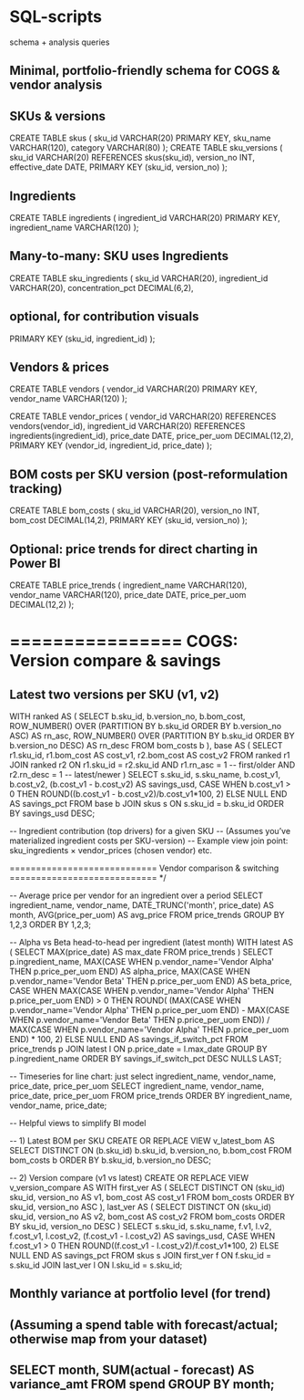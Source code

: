 # SQL-scripts
schema + analysis queries
## Minimal, portfolio-friendly schema for COGS & vendor analysis

## SKUs & versions
CREATE TABLE skus (
  sku_id        VARCHAR(20) PRIMARY KEY,
  sku_name      VARCHAR(120),
  category      VARCHAR(80)
);
CREATE TABLE sku_versions (
  sku_id        VARCHAR(20) REFERENCES skus(sku_id),
  version_no    INT,
  effective_date DATE,
  PRIMARY KEY (sku_id, version_no)
);
## Ingredients
CREATE TABLE ingredients (
  ingredient_id   VARCHAR(20) PRIMARY KEY,
  ingredient_name VARCHAR(120)
);
## Many-to-many: SKU uses Ingredients
CREATE TABLE sku_ingredients (
  sku_id          VARCHAR(20),
  ingredient_id   VARCHAR(20),
  concentration_pct DECIMAL(6,2), 
  ## optional, for contribution visuals
  PRIMARY KEY (sku_id, ingredient_id)
);

## Vendors & prices
CREATE TABLE vendors (
  vendor_id    VARCHAR(20) PRIMARY KEY,
  vendor_name  VARCHAR(120)
);

CREATE TABLE vendor_prices (
  vendor_id      VARCHAR(20) REFERENCES vendors(vendor_id),
  ingredient_id  VARCHAR(20) REFERENCES ingredients(ingredient_id),
  price_date     DATE,
  price_per_uom  DECIMAL(12,2),
  PRIMARY KEY (vendor_id, ingredient_id, price_date)
);

## BOM costs per SKU version (post-reformulation tracking)
CREATE TABLE bom_costs (
  sku_id      VARCHAR(20),
  version_no  INT,
  bom_cost    DECIMAL(14,2),
  PRIMARY KEY (sku_id, version_no)
);
## Optional: price trends for direct charting in Power BI
CREATE TABLE price_trends (
  ingredient_name  VARCHAR(120),
  vendor_name      VARCHAR(120),
  price_date       DATE,
  price_per_uom    DECIMAL(12,2)
);

================
COGS: Version compare & savings
=================

## Latest two versions per SKU (v1, v2)
WITH ranked AS (
  SELECT
    b.sku_id,
    b.version_no,
    b.bom_cost,
    ROW_NUMBER() OVER (PARTITION BY b.sku_id ORDER BY b.version_no ASC)  AS rn_asc,
    ROW_NUMBER() OVER (PARTITION BY b.sku_id ORDER BY b.version_no DESC) AS rn_desc
  FROM bom_costs b
),
base AS (
  SELECT
    r1.sku_id,
    r1.bom_cost AS cost_v1,
    r2.bom_cost AS cost_v2
  FROM ranked r1
  JOIN ranked r2
    ON r1.sku_id = r2.sku_id
   AND r1.rn_asc = 1       -- first/older
   AND r2.rn_desc = 1      -- latest/newer
)
SELECT
  s.sku_id,
  s.sku_name,
  b.cost_v1,
  b.cost_v2,
  (b.cost_v1 - b.cost_v2)                    AS savings_usd,
  CASE WHEN b.cost_v1 > 0
       THEN ROUND((b.cost_v1 - b.cost_v2)/b.cost_v1*100, 2)
       ELSE NULL END                         AS savings_pct
FROM base b
JOIN skus s ON s.sku_id = b.sku_id
ORDER BY savings_usd DESC;

-- Ingredient contribution (top drivers) for a given SKU
-- (Assumes you’ve materialized ingredient costs per SKU-version)
-- Example view join point: sku_ingredients × vendor_prices (chosen vendor) etc.

============================
Vendor comparison & switching
============================ */

-- Average price per vendor for an ingredient over a period
SELECT
  ingredient_name,
  vendor_name,
  DATE_TRUNC('month', price_date) AS month,
  AVG(price_per_uom)              AS avg_price
FROM price_trends
GROUP BY 1,2,3
ORDER BY 1,2,3;

-- Alpha vs Beta head-to-head per ingredient (latest month)
WITH latest AS (
  SELECT MAX(price_date) AS max_date FROM price_trends
)
SELECT
  p.ingredient_name,
  MAX(CASE WHEN p.vendor_name='Vendor Alpha' THEN p.price_per_uom END) AS alpha_price,
  MAX(CASE WHEN p.vendor_name='Vendor Beta'  THEN p.price_per_uom END) AS beta_price,
  CASE
    WHEN MAX(CASE WHEN p.vendor_name='Vendor Alpha' THEN p.price_per_uom END) > 0
    THEN ROUND(
      (MAX(CASE WHEN p.vendor_name='Vendor Alpha' THEN p.price_per_uom END) -
       MAX(CASE WHEN p.vendor_name='Vendor Beta'  THEN p.price_per_uom END))
      / MAX(CASE WHEN p.vendor_name='Vendor Alpha' THEN p.price_per_uom END) * 100, 2)
    ELSE NULL
  END AS savings_if_switch_pct
FROM price_trends p
JOIN latest l ON p.price_date = l.max_date
GROUP BY p.ingredient_name
ORDER BY savings_if_switch_pct DESC NULLS LAST;

-- Timeseries for line chart: just select ingredient_name, vendor_name, price_date, price_per_uom
SELECT ingredient_name, vendor_name, price_date, price_per_uom
FROM price_trends
ORDER BY ingredient_name, vendor_name, price_date;

-- Helpful views to simplify BI model

-- 1) Latest BOM per SKU
CREATE OR REPLACE VIEW v_latest_bom AS
SELECT DISTINCT ON (b.sku_id)
  b.sku_id, b.version_no, b.bom_cost
FROM bom_costs b
ORDER BY b.sku_id, b.version_no DESC;

-- 2) Version compare (v1 vs latest)
CREATE OR REPLACE VIEW v_version_compare AS
WITH first_ver AS (
  SELECT DISTINCT ON (sku_id)
    sku_id, version_no AS v1, bom_cost AS cost_v1
  FROM bom_costs
  ORDER BY sku_id, version_no ASC
),
last_ver AS (
  SELECT DISTINCT ON (sku_id)
    sku_id, version_no AS v2, bom_cost AS cost_v2
  FROM bom_costs
  ORDER BY sku_id, version_no DESC
)
SELECT
  s.sku_id, s.sku_name,
  f.v1, l.v2,
  f.cost_v1, l.cost_v2,
  (f.cost_v1 - l.cost_v2)                          AS savings_usd,
  CASE WHEN f.cost_v1 > 0
       THEN ROUND((f.cost_v1 - l.cost_v2)/f.cost_v1*100, 2)
       ELSE NULL END                               AS savings_pct
FROM skus s
JOIN first_ver f ON f.sku_id = s.sku_id
JOIN last_ver  l ON l.sku_id = s.sku_id;

## Monthly variance at portfolio level (for trend)
## (Assuming a spend table with forecast/actual; otherwise map from your dataset)
## SELECT month, SUM(actual - forecast) AS variance_amt FROM spend GROUP BY month;

